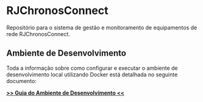 # RJChronosConnect

Repositório para o sistema de gestão e monitoramento de equipamentos de rede RJChronosConnect.

## Ambiente de Desenvolvimento

Toda a informação sobre como configurar e executar o ambiente de desenvolvimento local utilizando Docker está detalhada no seguinte documento:

**[>> Guia do Ambiente de Desenvolvimento <<](DEVELOPMENT.md)**
